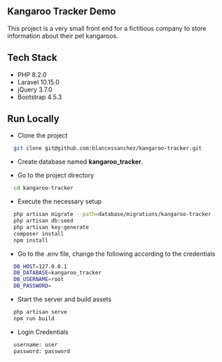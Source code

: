 
## Kangaroo Tracker Demo

This project is a very small front end for a fictitious company to store information about their pet kangaroos.

## Tech Stack

- PHP 8.2.0
- Laravel 10.15.0
- jQuery 3.7.0
- Bootstrap 4.5.3

## Run Locally

- Clone the project

```bash
  git clone git@github.com:blancessanchez/kangaroo-tracker.git
```

- Create database named **kangaroo_tracker**.

- Go to the project directory

```bash
  cd kangaroo-tracker
```

- Execute the necessary setup

```bash
  php artisan migrate --path=database/migrations/kangaroo-tracker
  php artisan db:seed
  php artisan key:generate
  composer install
  npm install
```

- Go to the .env file, change the following according to the credentials

```bash
  DB_HOST=127.0.0.1
  DB_DATABASE=kangaroo_tracker
  DB_USERNAME=root
  DB_PASSWORD=
```

- Start the server and build assets

```bash
  php artisan serve
  npm run build
```

- Login Credentials

```bash
  username: user
  password: password
```
